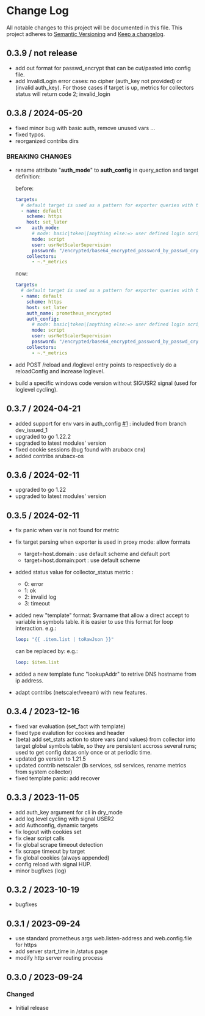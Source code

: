# Change Log

All notable changes to this project will be documented in this file.
This project adheres to [Semantic Versioning](http://semver.org/) and [Keep a changelog](https://github.com/olivierlacan/keep-a-changelog).

 <!--next-version-placeholder-->
## 0.3.9 / not release

- add out format for passwd_encrypt that can be cut/pasted into config file.
- add InvalidLogin error cases: no cipher (auth_key not provided) or (invalid auth_key). For those cases if target is up, metrics for collectors status will return code 2; invalid_login

## 0.3.8 / 2024-05-20

- fixed minor bug with basic auth, remove unused vars ...
- fixed typos.
- reorganized contribs dirs

### BREAKING CHANGES

- rename attribute "**auth_mode**" to **auth_config** in query_action and target definition:

  before:

  ```yaml
  targets:
    # default target is used as a pattern for exporter queries with target name not defined locally.
    - name: default
      scheme: https
      host: set_later
  =>    auth_mode:
        # mode: basic|token|[anything else:=> user defined login script]
        mode: script
        user: usrNetScalerSupervision
        password: "/encrypted/base64_encrypted_password_by_passwd_crypt_cmd"
      collectors:
        - ~.*_metrics
  ```

  now:

  ```yaml
  targets:
    # default target is used as a pattern for exporter queries with target name not defined locally.
    - name: default
      scheme: https
      host: set_later
      auth_name: prometheus_encrypted
      auth_config:
        # mode: basic|token|[anything else:=> user defined login script]
        mode: script
        user: usrNetScalerSupervision
        password: "/encrypted/base64_encrypted_password_by_passwd_crypt_cmd"
      collectors:
        - ~.*_metrics
  ```

- add POST /reload and /loglevel entry points to respectively do a reloadConfig and increase loglevel.
- build a specific windows code version without SIGUSR2 signal (used for loglevel cycling).

## 0.3.7 / 2024-04-21

- added support for env vars in auth_config [#1](https://github.com/peekjef72/httpapi_exporter/issues/1) : included from branch dev_issued_1
- upgraded to go 1.22.2
- upgraded to latest modules' version
- fixed cookie sessions (bug found with arubacx cnx)
- added contribs arubacx-os

## 0.3.6 / 2024-02-11

- upgraded to go 1.22
- upgraded to latest modules' version
  
## 0.3.5 / 2024-02-11

- fix panic when var is not found for metric
- fix target parsing when exporter is used in proxy mode: allow formats
  - target=host.domain : use default scheme and default port
  - target=host.domain:port : use default scheme
- added status value for collector_status metric :
  - 0: error
  - 1: ok
  - 2: invalid log
  - 3: timeout
- added new "template" format: $varname that allow a direct accept to variable in symbols table. it is easier to use this format for loop interaction.
  e.g.:

  ```yml
  loop: "{{ .item.list | toRawJson }}"
  ```

  can be replaced by:
  e.g.:

  ```yml
  loop: $item.list
  ```

- added a new template func "lookupAddr" to retrive DNS hostname from ip address.
- adapt contribs (netscaler/veeam) with new features.
  
## 0.3.4 / 2023-12-16

- fixed var evaluation (set_fact with template)
- fixed type evalution for cookies and header
- (beta) add set_stats action to store vars (and values) from collector into target global symbols table, so they are persistent accross several runs; used to get config datas only once or at periodic time.
- updated go version to 1.21.5
- updated contrib netscaler (lb services, ssl services, rename metrics from system collector)
- fixed template panic: add recover

## 0.3.3 / 2023-11-05

- add auth_key argument for cli in dry_mode
- add log.level cycling with signal USER2
- add Authconfig, dynamic targets
- fix logout with cookies set
- fix clear script calls
- fix global scrape timeout detection
- fix scrape timeout by target
- fix global cookies (always appended)
- config reload with signal HUP.
- minor bugfixes (log)

## 0.3.2 / 2023-10-19

- bugfixes

## 0.3.1 / 2023-09-24

- use standard prometheus args web.listen-address and web.config.file for https
- add server start_time in /status page
- modify http server routing process

## 0.3.0 / 2023-09-24

### Changed

- Initial release
